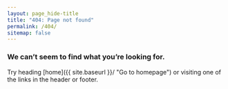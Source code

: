 ```yaml
---
layout: page_hide-title
title: "404: Page not found"
permalink: /404/
sitemap: false
---
```


### We can’t seem to find what you’re looking for.

Try heading [home]({{ site.baseurl }}/ "Go to homepage") or visiting one of the links in the header or footer.
